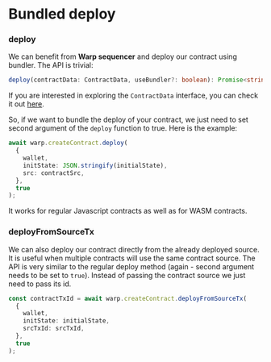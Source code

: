 # Bundled deploy

### deploy

We can benefit from **Warp sequencer** and deploy our contract using bundler. The API is trivial:

```ts
deploy(contractData: ContractData, useBundler?: boolean): Promise<string>;
```

If you are interested in exploring the `ContractData` interface, you can check it out [here](https://github.com/warp-contracts/warp/blob/main/src/contract/deploy/CreateContract.ts#L26).

So, if we want to bundle the deploy of your contract, we just need to set second argument of the `deploy` function to true. Here is the example:

```ts
await warp.createContract.deploy(
  {
    wallet,
    initState: JSON.stringify(initialState),
    src: contractSrc,
  },
  true
);
```

It works for regular Javascript contracts as well as for WASM contracts.

### deployFromSourceTx

We can also deploy our contract directly from the already deployed source. It is useful when multiple contracts will use the same contract source. The API is very similar to the regular deploy method (again - second argument needs to be set to `true`). Instead of passing the contract source we just need to pass its id.

```ts
const contractTxId = await warp.createContract.deployFromSourceTx(
  {
    wallet,
    initState: initialState,
    srcTxId: srcTxId,
  },
  true
);
```
